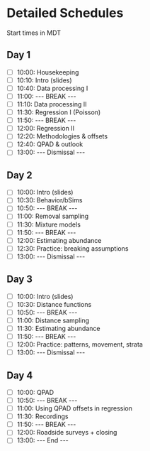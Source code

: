 # Detailed Schedules

Start times in MDT

## Day 1

- [ ] 10:00: Housekeeping
- [ ] 10:10: Intro (slides)
- [ ] 10:40: Data processing I
- [ ] 11:00: --- BREAK ---
- [ ] 11:10: Data processing II
- [ ] 11:30: Regression I (Poisson)
- [ ] 11:50: --- BREAK ---
- [ ] 12:00: Regression II
- [ ] 12:20: Methodologies & offsets
- [ ] 12:40: QPAD & outlook
- [ ] 13:00: --- Dismissal ---

## Day 2

- [ ] 10:00: Intro (slides)
- [ ] 10:30: Behavior/bSims
- [ ] 10:50: --- BREAK ---
- [ ] 11:00: Removal sampling
- [ ] 11:30: Mixture models
- [ ] 11:50: --- BREAK ---
- [ ] 12:00: Estimating abundance
- [ ] 12:30: Practice: breaking assumptions
- [ ] 13:00: --- Dismissal ---

## Day 3

- [ ] 10:00: Intro (slides)
- [ ] 10:30: Distance functions
- [ ] 10:50: --- BREAK ---
- [ ] 11:00: Distance sampling
- [ ] 11:30: Estimating abundance
- [ ] 11:50: --- BREAK ---
- [ ] 12:00: Practice: patterns, movement, strata
- [ ] 13:00: --- Dismissal ---

## Day 4

- [ ] 10:00: QPAD
- [ ] 10:50: --- BREAK ---
- [ ] 11:00: Using QPAD offsets in regression
- [ ] 11:30: Recordings
- [ ] 11:50: --- BREAK ---
- [ ] 12:00: Roadside surveys + closing
- [ ] 13:00: --- End ---
